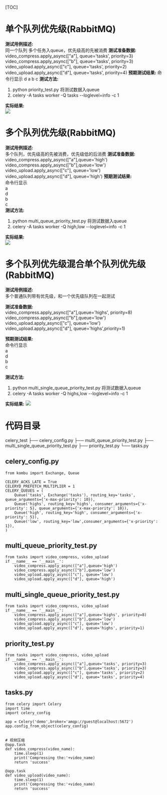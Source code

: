 
[TOC]

# 单个队列优先级(RabbitMQ)
**测试用例描述:**  
同一个队列 多个任务入queue，优先级高的先被消费
**测试准备数据:**  
video_compress.apply_async(["a"], queue='tasks', priority=3)
video_compress.apply_async(["b"], queue='tasks', priority=3)
video_upload.apply_async(["c"], queue='tasks', priority=2)
video_upload.apply_async(["d"], queue='tasks', priority=4)
**预期测试结果:**
命令行显示
d
a
b
c
**测试方法:**  
1. python priority_test.py 将测试数据入queue
2. celery -A tasks worker -Q tasks --loglevel=info -c 1

**实际结果:**  
![](leanote://file/getImage?fileId=5df199c14da5dc0607000004)

# 多个队列优先级(RabbitMQ)
**测试用例描述:**  
多个队列，优先级高的先被消费，优先级低的后消费
**测试准备数据:**  
video_compress.apply_async(["a"],queue='high')
video_compress.apply_async(["b"],queue='low')
video_upload.apply_async(["c"], queue='low')
video_upload.apply_async(["d"], queue='high')
**预期测试结果:**  
命令行显示  
a  
d  
b  
c  
**测试方法:**  
1. python multi_queue_priority_test.py 将测试数据入queue
2. celery -A tasks worker -Q high,low --loglevel=info -c 1

**实际结果:**  
![](leanote://file/getImage?fileId=5df197994da5dc0607000002)  

# 多个队列优先级混合单个队列优先级(RabbitMQ)  

**测试用例描述:**  
    多个普通队列带有优先级，和一个优先级队列在一起测试  

**测试准备数据:**  
    video_compress.apply_async(["a"],queue='highs', priority=8)  
    video_compress.apply_async(["b"],queue='low')  
    video_upload.apply_async(["c"], queue='low')  
    video_upload.apply_async(["d"], queue='highs',priority=1)  
 
**预期测试结果:**  
    命令行显示  
    a  
    d  
    b  
    c  

**测试方法:**  
1. python multi_single_queue_priority_test.py 将测试数据入queue
2. celery -A tasks worker -Q highs,low --loglevel=info -c 1

**实际结果:**
![](leanote://file/getImage?fileId=5df199384da5dc0607000003)


# 代码目录
celery_test
├── celery_config.py
├── multi_queue_priority_test.py
├── multi_single_queue_priority_test.py
├── priority_test.py
└── tasks.py

## celery_config.py
```
from kombu import Exchange, Queue

CELERY_ACKS_LATE = True
CELERYD_PREFETCH_MULTIPLIER = 1
CELERY_QUEUES = (
    Queue('tasks', Exchange('tasks'), routing_key='tasks', queue_arguments={'x-max-priority': 10}),
    Queue('highs', routing_key='highs', consumer_arguments={'x-priority': 5}, queue_arguments={'x-max-priority': 10}),
    Queue('high', routing_key='high', consumer_arguments={'x-priority': 5}),
    Queue('low', routing_key='low',consumer_arguments={'x-priority': 1}),
)
```
## multi_queue_priority_test.py
```
from tasks import video_compress, video_upload
if __name__ == '__main__':
    video_compress.apply_async(["a"],queue='high')
    video_compress.apply_async(["b"],queue='low')
    video_upload.apply_async(["c"], queue='low')
    video_upload.apply_async(["d"], queue='high')
```
## multi_single_queue_priority_test.py
```
from tasks import video_compress, video_upload
if __name__ == '__main__':
    video_compress.apply_async(["a"],queue='highs', priority=8)
    video_compress.apply_async(["b"],queue='low')
    video_upload.apply_async(["c"], queue='low')
    video_upload.apply_async(["d"], queue='highs', priority=1)
```
## priority_test.py
```
from tasks import video_compress, video_upload
if __name__ == '__main__':
    video_compress.apply_async(["a"],queue='tasks', priority=3)
    video_compress.apply_async(["b"],queue='tasks', priority=3)
    video_upload.apply_async(["c"], queue='tasks', priority=2)
    video_upload.apply_async(["d"], queue='tasks', priority=4)
```
## tasks.py
```
from celery import Celery
import time
import celery_config 
 
app = Celery('demo',broker='amqp://guest@localhost:5672')
app.config_from_object(celery_config)

 
# 视频压缩
@app.task
def video_compress(video_name):
    time.sleep(1)
    print('Compressing the:'+video_name)
    return 'success'
 
@app.task
def video_upload(video_name):
    time.sleep(1)
    print('Compressing the:'+video_name)
    return 'success'
```


